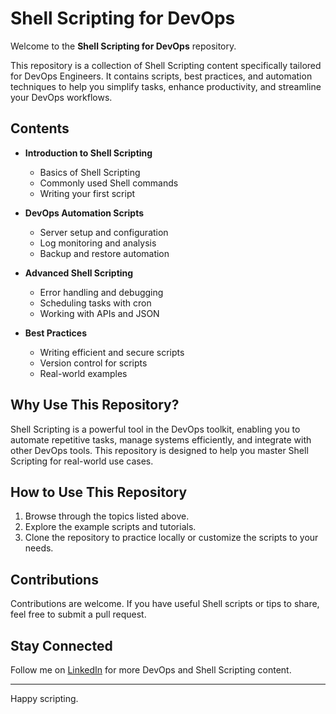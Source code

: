 # Shell Scripting for DevOps  

Welcome to the **Shell Scripting for DevOps** repository.

This repository is a collection of Shell Scripting content specifically tailored for DevOps Engineers. It contains scripts, best practices, and automation techniques to help you simplify tasks, enhance productivity, and streamline your DevOps workflows.  

## Contents  

- **Introduction to Shell Scripting**  
  - Basics of Shell Scripting  
  - Commonly used Shell commands  
  - Writing your first script  

- **DevOps Automation Scripts**  
  - Server setup and configuration  
  - Log monitoring and analysis  
  - Backup and restore automation  

- **Advanced Shell Scripting**  
  - Error handling and debugging  
  - Scheduling tasks with cron  
  - Working with APIs and JSON  

- **Best Practices**  
  - Writing efficient and secure scripts  
  - Version control for scripts  
  - Real-world examples  

## Why Use This Repository?  

Shell Scripting is a powerful tool in the DevOps toolkit, enabling you to automate repetitive tasks, manage systems efficiently, and integrate with other DevOps tools. This repository is designed to help you master Shell Scripting for real-world use cases.  

## How to Use This Repository  

1. Browse through the topics listed above.  
2. Explore the example scripts and tutorials.  
3. Clone the repository to practice locally or customize the scripts to your needs.  

## Contributions  

Contributions are welcome. If you have useful Shell scripts or tips to share, feel free to submit a pull request.  

## Stay Connected  

Follow me on [LinkedIn](https://www.linkedin.com/in/bharath-kumar-reddy2103) for more DevOps and Shell Scripting content.

---

Happy scripting.
